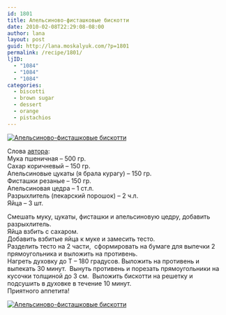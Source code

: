 ```yaml
---
id: 1801
title: Апельсиново-фисташковые бискотти
date: 2010-02-08T22:29:08-08:00
author: lana
layout: post
guid: http://lana.moskalyuk.com/?p=1801
permalink: /recipe/1801/
ljID:
  - "1084"
  - "1084"
  - "1084"
categories:
  - biscotti
  - brown sugar
  - dessert
  - orange
  - pistachios
---
```

<a class="flickr-image alignnone" title="Апельсиново-фисташковые бискотти" href="http://www.flickr.com/photos/67405678@N00/4341542285/" target="_blank"><img src="http://farm5.static.flickr.com/4021/4341542285_670425db0d.jpg" alt="Апельсиново-фисташковые бискотти" /></a>

Слова [автора](http://alissterva.livejournal.com/43311.html?view=596527#t596527):  
Мука пшеничная &#8211; 500 гр.  
Сахар коричневый &#8211; 150 гр.  
Апельсиновые цукаты (я брала курагу) &#8211; 150 гр.  
Фисташки резаные &#8211; 150 гр.  
Апельсиновая цедра &#8211; 1 ст.л.  
Разрыхлитель (пекарский порошок) &#8211; 2 ч.л.  
Яйца &#8211; 3 шт.

Смешать муку, цукаты, фисташки и апельсиновую цедру, добавить разрыхлитель.  
Яйца взбить с сахаром.  
Добавить взбитые яйца к муке и замесить тесто.  
Разделить тесто на 2 части,  сформировать на бумаге для выпечки 2 прямоугольника и выложить на противень.  
Нагреть духовку до Т &#8211; 180 градусов. Выложить на противень и выпекать 30 минут.  Вынуть противень и порезать прямоугольники на кусочки толщиной до 3 см.  Выложить бискотти на решетку и подсушить в духовке в течениe 10 минут.  
Приятного аппетита!

<a class="flickr-image alignnone" title="Апельсиново-фисташковые бискотти" href="http://www.flickr.com/photos/67405678@N00/4342282554/" target="_blank"><img src="http://farm5.static.flickr.com/4051/4342282554_fe585c22eb.jpg" alt="Апельсиново-фисташковые бискотти" /></a>